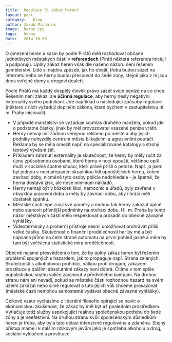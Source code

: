 ```yaml
---
title:	Regulace či zákaz heren?
layout:	post
category:	blog
author:	Jakub Michálek
image:	herny.jpg
tags:	herny
date:	2014-10-08
---
```


O omezení heren a kasin by podle Pirátů měli rozhodovat občané jednotlivých městských částí v **referendech** (Piráti některá referenda iniciují a podporují). Úplný zákaz heren však dle našeho názoru není řešením gamblerství. Lidé si najdou způsob, jak ho obejít, třeba budou sázet na Internetu nebo se herny budou přesouvat do šedé zóny, stejně jako v ní jsou dnes veřejné domy a drogoví dealeři. 

Podle Pirátů má každý dospělý člověk právo sázet svoje peníze na co chce. Řešením není zákaz, ale **účinná regulace**, aby herny nesly negativní externality svého podnikání. Jde například o následující způsoby regulace (některé z nich vyžadují doplnění zákona, které bychom v zastupitelstvu hl. m. Prahy iniciovali):

  * V případě manželství se vyžaduje souhlas druhého manžela, pokud jde o podstatné částky, jinak by měl provozovatel vsazené peníze vrátit. 
  * Herny nemají mít žádnou veřejnou reklamu po městě a aby jejich podniky nehyzdily centrum města blikajícími a agresivními poutači. Reklama by se měla omezit např. na specializované katalogy a strohý textový vývěsní štít.
  * Příkladem zahrnutí externality je skutečnost, že herny by měly ručit za újmu způsobenou osobami, které hernu v noci opouští, většinou opilí muži v sociálně špatné situaci, kteří právě přišli o peníze. Např. já jsem byl jednou v noci přepaden skupinkou lidí opouštějících hernu, kolem zavírací doby, nicméně tyto osoby policie nedohledala - je špatné, že herna dostává zisk, ale nese minimum nákladů. 
  * Herny nemají být v blízkosti škol, nemocnic a úřadů, byly zavřené v obvyklou pracovní dobu a měly by zavírací dobu, aby i hráči měli dostatek spánku.
  * Městské části lépe znají své poměry a mohou tak herny zakázat úplně nebo stanovit přísnější podmínky na otvírací dobu. Hl. m. Praha by tento názor městských částí mělo respektovat a prosadit do obecně závazné vyhlášky. 
  * Videoterminály a proherní přístroje nesmí umožňovat prohrávat příliš velké částky. Skutečnost o finanční prodělečnosti her by měla být napsaná přímo na čelní straně automatu na první pohled jasně a měla by tam být vyčíslená statistická míra prodělečnosti.

Obecně nejsme přesvědčeni o tom, že by úplný zákaz heren byl řešením problémů spojených s hazardem, jak to propaguje např. Strana zelených. Skutečnosti s alkoholovou prohibicí, válkou proti drogám, zákazem prostituce a dalšími absolutními zákazy není dobrá. Cítíme v tom spíše populistickou snahu voliče zaujmout v předvolební kampani. Na druhou stranu nám ani nevadí, pokud se městské části rozhodnou hazard na svém území zakázat nebo silně regulovat a tuto jejich vůli chceme prosazovat (městské části nemohou samostatně vydávat obecně závazné vyhlášky). 

Celkově vzato vycházíme z liberální filosofie opírající se navíc o ekonomickou zkušenost, že zákaz by měl být až posledním prostředkem. Vytlačuje totiž služby uspokojující reálnou společenskou potřebu do šedé zóny a je neefektivní. Na druhou stranu kvůli společenským důsledkům heren je třeba, aby byla tato oblast intenzivně regulována a zdaněna. Stejný přístup máme i k dalším rizikovým jevům jako je spotřeba alkoholu a drog, sociální vyloučení a prostituce.


